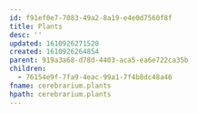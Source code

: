 ```yaml
---
id: f91ef0e7-7083-49a2-8a19-e4e0d7560f8f
title: Plants
desc: ''
updated: 1610926271520
created: 1610926264854
parent: 919a3a68-d78d-4403-aca5-ea6e722ca35b
children:
  - 76154e9f-7fa9-4eac-99a1-7f4b8dc48a46
fname: cerebrarium.plants
hpath: cerebrarium.plants
---
```



